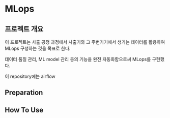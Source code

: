 # MLops

## 프로젝트 개요

이 프로젝트는 사출 공정 과정에서 사출기와 그 주변기기에서 생기는 데이터를 활용하여 MLops 구성하는 것을 목표로 한다.

데이터 품질 관리, ML model 관리 등의 기능을 완전 자동화함으로써 MLops를 구현했다.

이 repository에는 airflow 

## Preparation

## How To Use
